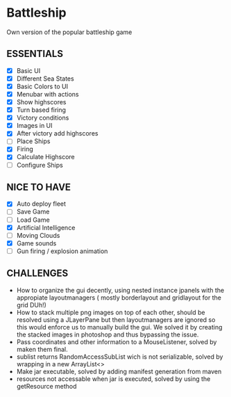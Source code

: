 # Battleship
Own version of the popular battleship game

## ESSENTIALS
- [x] Basic UI
- [x] Different Sea States
- [x] Basic Colors to UI
- [x] Menubar with actions
- [x] Show highscores
- [x] Turn based firing
- [x] Victory conditions
- [x] Images in UI
- [x] After victory add highscores
- [ ] Place Ships
- [x] Firing
- [x] Calculate Highscore
- [ ] Configure Ships

## NICE TO HAVE
- [x] Auto deploy fleet
- [ ] Save Game
- [ ] Load Game
- [x] Artificial Intelligence
- [ ] Moving Clouds
- [x] Game sounds
- [ ] Gun firing / explosion animation

## CHALLENGES
- How to organize the gui decently, using nested instance jpanels with the appropiate layoutmanagers ( mostly borderlayout and gridlayout for the grid DUh!)
- How to stack multiple png images on top of each other, should be resolved using a JLayerPane but then layoutmanagers are ignored so this would enforce us to manually build the gui. We solved it by creating the stacked images in photoshop and thus bypassing the issue.
- Pass coordinates and other information to a MouseListener, solved by maken them final.
- sublist returns RandomAccessSubList wich is not serializable, solved by wrapping in a new ArrayList<>
- Make jar executable, solved by adding manifest generation from maven
- resources not accessable when jar is executed, solved by using the getResource method
